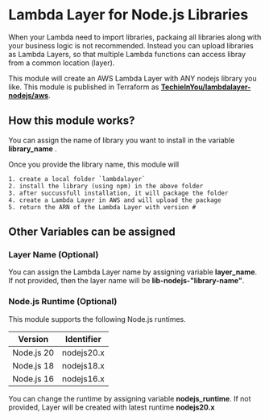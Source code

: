 # Lambda Layer for Node.js Libraries
When your Lambda need to import libraries, packaing all libraries along with your business logic is not recommended.  Instead you can upload libraries as Lambda Layers, so that multiple Lambda functions can access libray from a common location (layer).  

This module will create an AWS Lambda Layer with ANY nodejs library you like.   This module is published in Terraform as [**TechieInYou/lambdalayer-nodejs/aws**](https://registry.terraform.io/modules/techieinyou/lambdalayer-nodejs/aws/latest). 

## How this module works?
You can assign the name of library you want to install in the variable __library_name__ .  

Once you provide the library name, this module will

    1. create a local folder `lambdalayer` 
    2. install the library (using npm) in the above folder
    3. after succussfull installation, it will package the folder
    4. create a Lambda Layer in AWS and will upload the package
    5. return the ARN of the Lambda Layer with version #


## Other Variables can be assigned 

### Layer Name (Optional)
You can assign the Lambda Layer name by assigning variable __layer_name__.  If not provided, then the layer name will be **lib-nodejs-"library-name"**.  


### Node.js Runtime (Optional)
This module supports the following Node.js runtimes.  

| Version     | Identifier |	
|-------------|----------- |
| Node.js 20  | nodejs20.x |
| Node.js 18  | nodejs18.x |
| Node.js 16  | nodejs16.x |

You can change the runtime by assigning variable __nodejs_runtime__.  If not provided, Layer will be created with latest runtime __nodejs20.x__